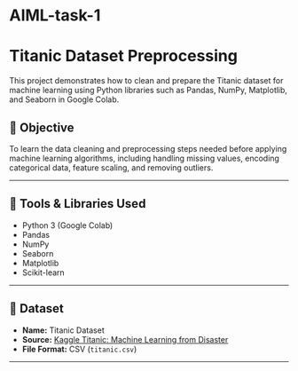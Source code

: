 # AIML-task-1
# Titanic Dataset Preprocessing

This project demonstrates how to clean and prepare the Titanic dataset for machine learning using Python libraries such as Pandas, NumPy, Matplotlib, and Seaborn in Google Colab.

## 📌 Objective

To learn the data cleaning and preprocessing steps needed before applying machine learning algorithms, including handling missing values, encoding categorical data, feature scaling, and removing outliers.

---

## 🧰 Tools & Libraries Used

- Python 3 (Google Colab)
- Pandas
- NumPy
- Seaborn
- Matplotlib
- Scikit-learn

---

## 📁 Dataset

- **Name:** Titanic Dataset
- **Source:** [Kaggle Titanic: Machine Learning from Disaster](https://www.kaggle.com/competitions/titanic/data)
- **File Format:** CSV (`titanic.csv`)

---


